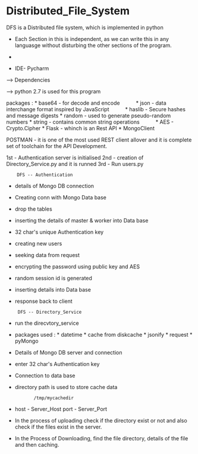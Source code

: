 # Distributed_File_System

DFS is a Distributed file system, which is implemented in python 

* Each Section in this is independent, as we can write this in any languasge without disturbing the other sections of the program.

*

* IDE- Pycharm

--> Dependencies

--> python 2.7 is used for this program

packages : * base64 - for decode and encode 
           * json   - data interchange format inspired by JavaScript
           * haslib - Secure hashes and message digests
           * random - used to generate pseudo-random numbers
           * string - contains common string operations
           * AES    - Crypto.Cipher
           * Flask  - whinch is an Rest API
           * MongoClient 
           
POSTMAN - it is one of the most used REST client allover and it is complete set of toolchain for the API Development.

1st - Authentication server is initialised
2nd - creation of Directory_Service.py and it is runned
3rd - Run users.py

        DFS -- Authentication
        
* details of Mongo DB connection
* Creating conn with Mongo Data base
* drop the tables
* inserting the details of master & worker into Data base
* 32 char's unique Authentication key
* creating new users
* seeking data from request
* encrypting the password using public key and AES
* random session id is generated
* inserting details into Data base
* response back to client 

       DFS -- Directory_Service

* run the direcvtory_service     
* packages used : * datetime
                  * cache from diskcache
                  * jsonify
                  * request
                  * pyMongo
            
* Details of Mongo DB server and connection
* enter 32 char's Authentication key
* Connection to data base
* directory path is used to store cache data
              
             /tmp/mycachedir
* host - Server_Host
  port - Server_Port
  
* In the process of uploading check if the directory exist or not and also check if the files exist in the server.
* In the Process of Downloading, find the file directory, details of the file and then caching.
